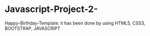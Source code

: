 # Javascript-Project-2-
Happy-Birthday-Template: it has been done by using HTML5, CSS3, BOOTSTRAP, JAVASCRIPT
